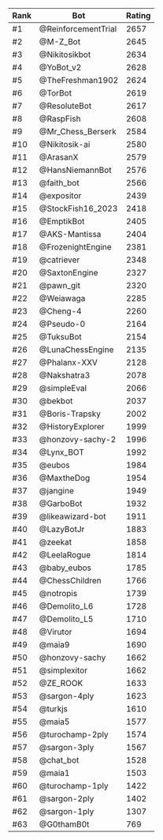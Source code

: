 Rank|Bot|Rating
---|---|---
#1|@ReinforcementTrial|2657
#2|@M-Z_Bot|2645
#3|@Nikitosikbot|2634
#4|@YoBot_v2|2628
#5|@TheFreshman1902|2624
#6|@TorBot|2619
#7|@ResoluteBot|2617
#8|@RaspFish|2608
#9|@Mr_Chess_Berserk|2584
#10|@Nikitosik-ai|2580
#11|@ArasanX|2579
#12|@HansNiemannBot|2576
#13|@faith_bot|2566
#14|@expositor|2439
#15|@StockFish16_2023|2418
#16|@EmptikBot|2405
#17|@AKS-Mantissa|2404
#18|@FrozenightEngine|2381
#19|@catriever|2348
#20|@SaxtonEngine|2327
#21|@pawn_git|2320
#22|@Weiawaga|2285
#23|@Cheng-4|2260
#24|@Pseudo-0|2164
#25|@TuksuBot|2154
#26|@LunaChessEngine|2135
#27|@Phalanx-XXV|2128
#28|@Nakshatra3|2078
#29|@simpleEval|2066
#30|@bekbot|2037
#31|@Boris-Trapsky|2002
#32|@HistoryExplorer|1999
#33|@honzovy-sachy-2|1996
#34|@Lynx_BOT|1992
#35|@eubos|1984
#36|@MaxtheDog|1954
#37|@jangine|1949
#38|@GarboBot|1932
#39|@likeawizard-bot|1911
#40|@LazyBotJr|1883
#41|@zeekat|1858
#42|@LeelaRogue|1814
#43|@baby_eubos|1785
#44|@ChessChildren|1766
#45|@notropis|1739
#46|@Demolito_L6|1728
#47|@Demolito_L5|1710
#48|@Virutor|1694
#49|@maia9|1690
#50|@honzovy-sachy|1662
#51|@simplexitor|1662
#52|@ZE_ROOK|1633
#53|@sargon-4ply|1623
#54|@turkjs|1610
#55|@maia5|1577
#56|@turochamp-2ply|1574
#57|@sargon-3ply|1567
#58|@chat_bot|1528
#59|@maia1|1503
#60|@turochamp-1ply|1422
#61|@sargon-2ply|1402
#62|@sargon-1ply|1307
#63|@G0thamB0t|769
